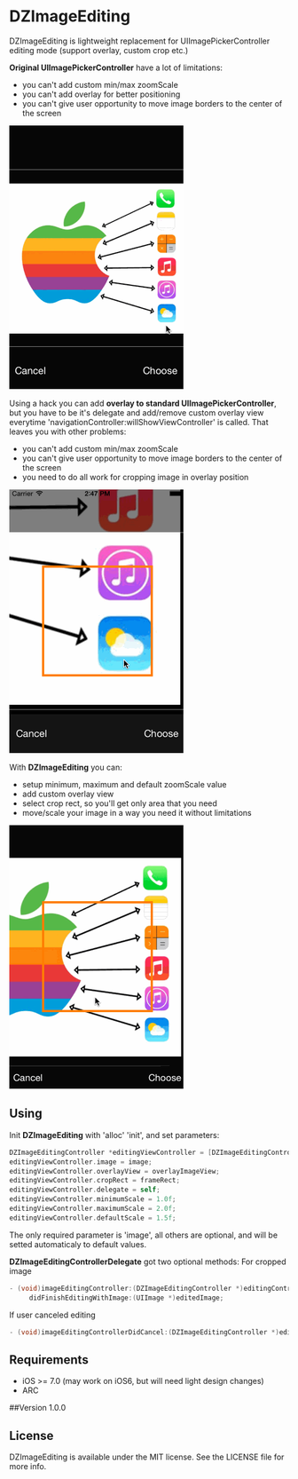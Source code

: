 DZImageEditing
==============
DZImageEditing is lightweight replacement for UIImagePickerController editing mode (support overlay, custom crop etc.)

**Original UIImagePickerController** have a lot of limitations:
 - you can't add custom min/max zoomScale
 - you can't add overlay for better positioning
 - you can't give user opportunity to move image borders to the center of the screen

![Demo](https://raw.githubusercontent.com/DZozulya/DZImageEditing/master/DemoGifs/Original.gif)

Using a hack you can add **overlay to standard UIImagePickerController**, but you have to be it's delegate and add/remove custom overlay view everytime 'navigationController:willShowViewController' is called. That leaves you with other problems:
 - you can't add custom min/max zoomScale
 - you can't give user opportunity to move image borders to the center of the screen
 - you need to do all work for cropping image in overlay position

![Demo](https://raw.githubusercontent.com/DZozulya/DZImageEditing/master/DemoGifs/OriginalHack.gif)

With **DZImageEditing** you can:
 - setup minimum, maximum and default zoomScale value
 - add custom overlay view
 - select crop rect, so you'll get only area that you need
 - move/scale your image in a way you need it without limitations

![Demo](https://raw.githubusercontent.com/DZozulya/DZImageEditing/master/DemoGifs/DZImageEditing.gif)

## Using
Init **DZImageEditing** with 'alloc' 'init', and set parameters:
```objective-c
DZImageEditingController *editingViewController = [DZImageEditingController new];
editingViewController.image = image;
editingViewController.overlayView = overlayImageView;
editingViewController.cropRect = frameRect;
editingViewController.delegate = self;
editingViewController.minimumScale = 1.0f;
editingViewController.maximumScale = 2.0f;
editingViewController.defaultScale = 1.5f;
```
The only required parameter is 'image', all others are optional, and will be setted automaticaly to default values.

**DZImageEditingControllerDelegate** got two optional methods:
For cropped image
```objective-c
- (void)imageEditingController:(DZImageEditingController *)editingController
     didFinishEditingWithImage:(UIImage *)editedImage;
```

If user canceled editing
```objective-c
- (void)imageEditingControllerDidCancel:(DZImageEditingController *)editingController;
```

## Requirements
- iOS >= 7.0 (may work on iOS6, but will need light design changes)
- ARC

##Version
1.0.0

## License
DZImageEditing is available under the MIT license. See the LICENSE file for more info.
